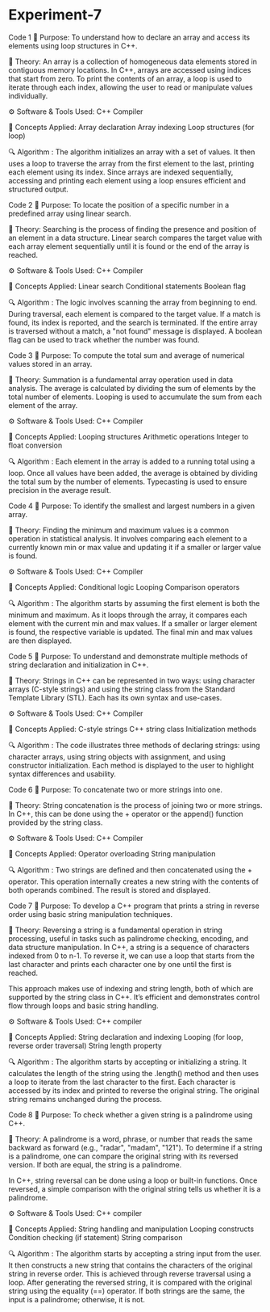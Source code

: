 # Experiment-7

Code 1
📝 Purpose:
To understand how to declare an array and access its elements using loop structures in C++.

📖 Theory:
An array is a collection of homogeneous data elements stored in contiguous memory locations. In C++, arrays are accessed using indices that start from zero. To print the contents of an array, a loop is used to iterate through each index, allowing the user to read or manipulate values individually.

⚙️ Software & Tools Used:
C++ Compiler

🧠 Concepts Applied:
Array declaration
Array indexing
Loop structures (for loop)

🔍 Algorithm :
The algorithm initializes an array with a set of values. It then uses a loop to traverse the array from the first element to the last, printing each element using its index. Since arrays are indexed sequentially, accessing and printing each element using a loop ensures efficient and structured output.

Code 2
📝 Purpose:
To locate the position of a specific number in a predefined array using linear search.

📖 Theory:
Searching is the process of finding the presence and position of an element in a data structure. Linear search compares the target value with each array element sequentially until it is found or the end of the array is reached.

⚙️ Software & Tools Used:
C++ Compiler

🧠 Concepts Applied:
Linear search
Conditional statements
Boolean flag

🔍 Algorithm :
The logic involves scanning the array from beginning to end. During traversal, each element is compared to the target value. If a match is found, its index is reported, and the search is terminated. If the entire array is traversed without a match, a "not found" message is displayed. A boolean flag can be used to track whether the number was found.

Code 3
📝 Purpose:
To compute the total sum and average of numerical values stored in an array.

📖 Theory:
Summation is a fundamental array operation used in data analysis. The average is calculated by dividing the sum of elements by the total number of elements. Looping is used to accumulate the sum from each element of the array.

⚙️ Software & Tools Used:
C++ Compiler

🧠 Concepts Applied:
Looping structures
Arithmetic operations
Integer to float conversion

🔍 Algorithm :
Each element in the array is added to a running total using a loop. Once all values have been added, the average is obtained by dividing the total sum by the number of elements. Typecasting is used to ensure precision in the average result.

Code 4
📝 Purpose:
To identify the smallest and largest numbers in a given array.

📖 Theory:
Finding the minimum and maximum values is a common operation in statistical analysis. It involves comparing each element to a currently known min or max value and updating it if a smaller or larger value is found.

⚙️ Software & Tools Used:
C++ Compiler

🧠 Concepts Applied:
Conditional logic
Looping
Comparison operators

🔍 Algorithm :
The algorithm starts by assuming the first element is both the minimum and maximum. As it loops through the array, it compares each element with the current min and max values. If a smaller or larger element is found, the respective variable is updated. The final min and max values are then displayed.

Code 5
📝 Purpose:
To understand and demonstrate multiple methods of string declaration and initialization in C++.

📖 Theory:
Strings in C++ can be represented in two ways: using character arrays (C-style strings) and using the string class from the Standard Template Library (STL). Each has its own syntax and use-cases.

⚙️ Software & Tools Used:
C++ Compiler

🧠 Concepts Applied:
C-style strings
C++ string class
Initialization methods

🔍 Algorithm :
The code illustrates three methods of declaring strings: using character arrays, using string objects with assignment, and using constructor initialization. Each method is displayed to the user to highlight syntax differences and usability.

Code 6
📝 Purpose:
To concatenate two or more strings into one.

📖 Theory:
String concatenation is the process of joining two or more strings. In C++, this can be done using the + operator or the append() function provided by the string class.

⚙️ Software & Tools Used:
C++ Compiler

🧠 Concepts Applied:
Operator overloading
String manipulation

🔍 Algorithm :
Two strings are defined and then concatenated using the + operator. This operation internally creates a new string with the contents of both operands combined. The result is stored and displayed.

Code 7
📝 Purpose:
To develop a C++ program that prints a string in reverse order using basic string manipulation techniques.

📖 Theory:
Reversing a string is a fundamental operation in string processing, useful in tasks such as palindrome checking, encoding, and data structure manipulation. In C++, a string is a sequence of characters indexed from 0 to n-1. To reverse it, we can use a loop that starts from the last character and prints each character one by one until the first is reached.

This approach makes use of indexing and string length, both of which are supported by the string class in C++. It’s efficient and demonstrates control flow through loops and basic string handling.

⚙️ Software & Tools Used:
C++ compiler

🧠 Concepts Applied:
String declaration and indexing
Looping (for loop, reverse order traversal)
String length property

🔍 Algorithm :
The algorithm starts by accepting or initializing a string. It calculates the length of the string using the .length() method and then uses a loop to iterate from the last character to the first. Each character is accessed by its index and printed to reverse the original string. The original string remains unchanged during the process.

Code 8
📝 Purpose:
To check whether a given string is a palindrome using C++.

📖 Theory:
A palindrome is a word, phrase, or number that reads the same backward as forward (e.g., "radar", "madam", "121"). To determine if a string is a palindrome, one can compare the original string with its reversed version. If both are equal, the string is a palindrome.

In C++, string reversal can be done using a loop or built-in functions. Once reversed, a simple comparison with the original string tells us whether it is a palindrome.

⚙️ Software & Tools Used:
C++ compiler

🧠 Concepts Applied:
String handling and manipulation
Looping constructs
Condition checking (if statement)
String comparison

🔍 Algorithm :
The algorithm starts by accepting a string input from the user. It then constructs a new string that contains the characters of the original string in reverse order. This is achieved through reverse traversal using a loop. After generating the reversed string, it is compared with the original string using the equality (==) operator. If both strings are the same, the input is a palindrome; otherwise, it is not.

